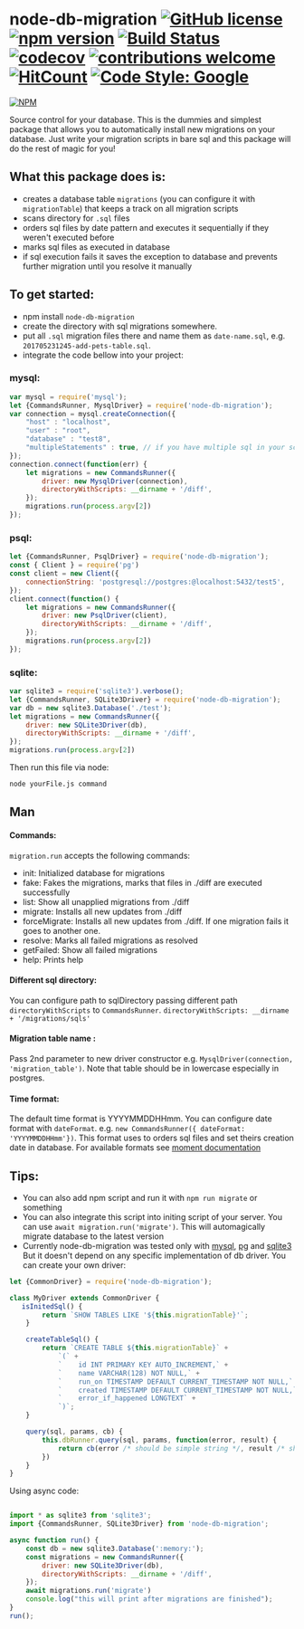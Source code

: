 # node-db-migration [![GitHub license](https://img.shields.io/badge/license-MIT-blue.svg)](https://github.com/akoidan/node-db-migration/blob/master/LICENSE) [![npm version](https://img.shields.io/npm/v/node-db-migration.svg)](https://www.npmjs.com/package/node-db-migration) [![Build Status](https://travis-ci.org/akoidan/node-db-migration.svg?branch=master)](https://travis-ci.org/akoidan/node-db-migration) [![codecov](https://codecov.io/gh/akoidan/node-db-migration/branch/master/graph/badge.svg)](https://codecov.io/gh/akoidan/node-db-migration) [![contributions welcome](https://img.shields.io/badge/contributions-welcome-brightgreen.svg?style=flat)](https://github.com/akoidan/node-db-migration/issues) [![HitCount](http://hits.dwyl.io/akoidan/node-db-migration.svg)](http://hits.dwyl.io/akoidan/node-db-migration) [![Code Style: Google](https://img.shields.io/badge/code%20style-google-blueviolet.svg)](https://github.com/google/gts)

[![NPM](https://nodei.co/npm/node-db-migration.png?downloads=true&downloadRank=true&stars=true)](https://nodei.co/npm/node-db-migration/)

Source control for your database. This is the dummies and simplest package that allows you to automatically install new migrations on your database. Just write your migration scripts in bare sql and this package will do the rest of magic for you!

## What this package does is:
 - creates a database table `migrations` (you can configure it with `migrationTable`) that keeps a track on all migration scripts
 - scans directory for `.sql` files
 - orders sql files by date pattern and executes it sequentially if they weren't executed before
 - marks sql files as executed in database
 - if sql execution fails it saves the exception to database and prevents further migration until you resolve it manually

## To get started:
 - npm install `node-db-migration`
 - create the directory with sql migrations somewhere.
 - put all `.sql` migration files there and name them as `date-name.sql`, e.g. `201705231245-add-pets-table.sql`.
 - integrate the code bellow into your project:

### mysql:

```javascript
var mysql = require('mysql');
let {CommandsRunner, MysqlDriver} = require('node-db-migration');
var connection = mysql.createConnection({
    "host" : "localhost",
    "user" : "root",
    "database" : "test8",
    "multipleStatements" : true, // if you have multiple sql in your scripts
});
connection.connect(function(err) {
    let migrations = new CommandsRunner({
        driver: new MysqlDriver(connection),
        directoryWithScripts: __dirname + '/diff',
    });
    migrations.run(process.argv[2])
});
```

### psql:

```javascript
let {CommandsRunner, PsqlDriver} = require('node-db-migration');
const { Client } = require('pg')
const client = new Client({
    connectionString: 'postgresql://postgres:@localhost:5432/test5',
});
client.connect(function() {
    let migrations = new CommandsRunner({
        driver: new PsqlDriver(client),
        directoryWithScripts: __dirname + '/diff',
    });
    migrations.run(process.argv[2])
});
```

### sqlite:

```javascript
var sqlite3 = require('sqlite3').verbose();
let {CommandsRunner, SQLite3Driver} = require('node-db-migration');
var db = new sqlite3.Database('./test');
let migrations = new CommandsRunner({
    driver: new SQLite3Driver(db),
    directoryWithScripts: __dirname + '/diff',
});
migrations.run(process.argv[2])
```

Then run this file via node:
```sh
node yourFile.js command
```

## Man

#### Commands:

`migration.run` accepts the following commands:

 - init: Initialized database for migrations
 - fake: Fakes the migrations, marks that files in ./diff are executed successfully
 - list: Show all unapplied migrations from ./diff
 - migrate: Installs all new updates from ./diff
 - forceMigrate: Installs all new updates from ./diff. If one migration fails it goes to another one.
 - resolve: Marks all failed migrations as resolved
 - getFailed: Show all failed migrations
 - help: Prints help

#### Different sql directory:
You can configure path to sqlDirectory passing different path `directoryWithScripts` to `CommandsRunner`. `directoryWithScripts: __dirname + '/migrations/sqls'`
#### Migration table name :
Pass 2nd parameter to new driver constructor e.g. `MysqlDriver(connection, 'migration_table')`. Note that table should be in lowercase especially in postgres.
#### Time format:
The default time format is YYYYMMDDHHmm. You can configure date format with `dateFormat`. e.g. `new CommandsRunner({ dateFormat: 'YYYYMMDDHHmm'})`. This format uses to orders sql files and set theirs creation date in database. For available formats see [moment documentation](https://momentjs.com/docs/#/parsing/string-format/)

## Tips:
- You can also add npm script and run it with `npm run migrate` or something
- You can also integrate this script into initing script of your server. You can use `await migration.run('migrate')`. This will automagically migrate database to the latest version
- Currently node-db-migration was tested only with [mysql](https://github.com/mysqljs/mysql), [pg](https://node-postgres.com/) and [sqlite3](https://github.com/mapbox/node-sqlite3) But it doesn't depend on any specific implementation of db driver. You can create your own driver:


```javascript
let {CommonDriver} = require('node-db-migration');

class MyDriver extends CommonDriver {
   isInitedSql() {
        return `SHOW TABLES LIKE '${this.migrationTable}'`;
    }

    createTableSql() {
        return `CREATE TABLE ${this.migrationTable}` +
            `(` +
            `    id INT PRIMARY KEY AUTO_INCREMENT,` +
            `    name VARCHAR(128) NOT NULL,` +
            `    run_on TIMESTAMP DEFAULT CURRENT_TIMESTAMP NOT NULL,` +
            `    created TIMESTAMP DEFAULT CURRENT_TIMESTAMP NOT NULL,` +
            `    error_if_happened LONGTEXT` +
            `)`;
    }

    query(sql, params, cb) {
        this.dbRunner.query(sql, params, function(error, result) {
            return cb(error /* should be simple string */, result /* should be array of rows */);
        })
    }
}
```

Using async code:

```javascript

import * as sqlite3 from 'sqlite3';
import {CommandsRunner, SQLite3Driver} from 'node-db-migration';

async function run() {
    const db = new sqlite3.Database(':memory:');
    const migrations = new CommandsRunner({
        driver: new SQLite3Driver(db),
        directoryWithScripts: __dirname + '/diff',
    });
    await migrations.run('migrate')
    console.log("this will print after migrations are finished");
}
run();
```


